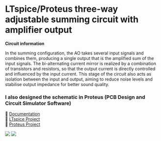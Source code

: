 # LTspice/Proteus three-way adjustable summing circuit with amplifier output

**Circuit information** <br>

In the summing configuration, the AO takes several input signals and combines them, producing a single output that is the amplified sum of the input signals. The bi-alternating current mirror is realized by a combination of transistors and resistors, so that the output current is directly controlled and influenced by the input current. This stage of the circuit also acts as isolation between the input and output, aiming to reduce noise levels and stabilise output impedance for better sound quality.

### I also designed the schematic in Proteus (PCB Design and Circuit Simulator Software) <br>

📃 [Documentation](https://github.com/c0smin27/LTspice-3way-adjustable-summing-circuit/blob/main/SCIA_Documentatie_Melinte_Cosmin.pdf)<br>
💾 [LTspice Project]()<br>
💾 [Proteus Project]()<br>

![](https://raw.githubusercontent.com/c0smin27/LTspice-Proteus-3way-adjustable-summing-circuit/main/readme1.png)
![](https://raw.githubusercontent.com/c0smin27/LTspice-Proteus-3way-adjustable-summing-circuit/main/readme2.png)
